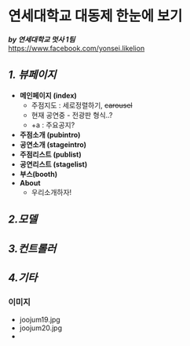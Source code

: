 # 연세대학교 대동제 한눈에 보기 
_**by 연세대학교 멋사 1팀**_           
https://www.facebook.com/yonsei.likelion
## _1. 뷰페이지_
* **메인페이지 (index)**
   + 주점지도 : 세로정렬하기, ~~carousel~~
   + 현재 공연중 - 전광판 형식..?
   + +a : 주요공지? 
* **주점소개 (pubintro)**
* **공연소개 (stageintro)**
* **주점리스트 (publist)**
* **공연리스트 (stagelist)**
* **부스(booth)**
* **About** 
   + 우리소개하자!

## _2.모델_

## _3.컨트롤러_

## _4.기타_
### 이미지
* joojum19.jpg
* joojum20.jpg
* 
